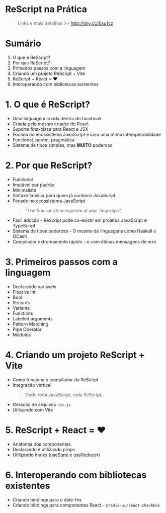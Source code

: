 # ReScript na Prática

> Links e mais detalhes >> http://tiny.cc/6xu1vz

# Sumário

1. O que é ReScript?
2. Por que ReScript?
3. Primeiros passos com a linguagem
4. Criando um projeto ReScript + Vite
5. ReScript + React = ❤️
6. Interoperando com bibliotecas existentes

# 1. O que é ReScript?

- Uma linguagem criada dentro do facebook
- Criada pelo mesmo criador do React
- Suporte first-class para React e JSX
- Focada no ecossistema JavaScript e com uma ótima interoperabilidade
- Funcional, porém, pragmática
- Sistema de tipos simples, mas **MUITO** poderoso

# 2. Por que ReScript?

- Funcional
- Imutável por padrão
- Minimalista
- Sintaxe familiar para quem já conhece JavaScript
- Focado no ecossistema JavaScript
  > "The familiar JS ecosystem at your fingertips"
- Fácil adocão - ReScript pode co-existir em projetos JavaScript e TypeScript
- Sistema de tipos poderoso - O mesmo de linguagens como Haskell e OCaml
- Compilador extremamente rápido - e com ótimas mensagens de erro

# 3. Primeiros passos com a linguagem

- Declarando variáveis
- Float vs Int
- Bool
- Records
- Variants
- Functions
- Labeled arguments
- Pattern Matching
- Pipe Operator
- Módulos

# 4. Criando um projeto ReScript + Vite

- Como funciona o compilador do ReScript
- Integracão vertical
  > Onde roda JavaScript, roda ReScript.
- Geracão de arquivos `.bs.js`
- Utilizando com Vite

# 5. ReScript + React = ❤️

- Anatomia dos componentes
- Declarando e utilizando props
- Utilizando hooks (useState e useReducer)

# 6. Interoperando com bibliotecas existentes

- Criando bindings para o date-fns
- Criando bindings para componentes React - `@radix-ui/react-checkbox`
